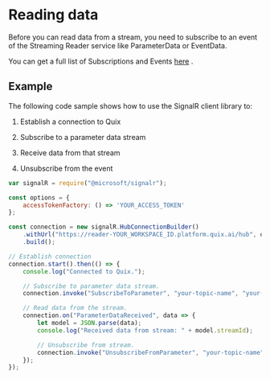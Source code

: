 # Reading data

Before you can read data from a stream, you need to subscribe to an
event of the Streaming Reader service like ParameterData or EventData.

You can get a full list of Subscriptions and Events [here](subscriptions.md) .

## Example

The following code sample shows how to use the SignalR client library
to:

1.  Establish a connection to Quix

2.  Subscribe to a parameter data stream

3.  Receive data from that stream

4.  Unsubscribe from the event

<!-- end list -->

``` javascript
var signalR = require("@microsoft/signalr");

const options = {
    accessTokenFactory: () => 'YOUR_ACCESS_TOKEN'
};

const connection = new signalR.HubConnectionBuilder()
    .withUrl("https://reader-YOUR_WORKSPACE_ID.platform.quix.ai/hub", options)
    .build();

// Establish connection
connection.start().then(() => {
    console.log("Connected to Quix.");

    // Subscribe to parameter data stream.
    connection.invoke("SubscribeToParameter", "your-topic-name", "your-stream-id", "your-parameter-id");

    // Read data from the stream.
    connection.on("ParameterDataReceived", data => {
        let model = JSON.parse(data);
        console.log("Received data from stream: " + model.streamId);

        // Unsubscribe from stream.
        connection.invoke("UnsubscribeFromParameter", "your-topic-name", "your-stream-id", "your-parameter-id");
    });
});
```
